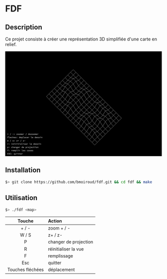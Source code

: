 # FDF

## Description

Ce projet consiste à créer une représentation 3D simplifiée d'une carte en relief.

<img src="./img/img.png"/>

## Installation

``` bash
$> git clone https://github.com/bmoiroud/fdf.git && cd fdf && make
```

## Utilisation

```bash
$> ./fdf <map>
```

| Touche      | Action            |
|:-----------:|:------------------|
| + / -       | zoom + / -        |
| W / S       | z+ / z-           |
| P           | changer de projection |
| R           | réinitialiser la vue  |
| F           | remplissage           |
| Esc         | quitter           |
| Touches fléchées | déplacement       |
